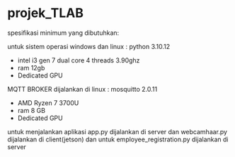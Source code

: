# projek_TLAB
spesifikasi minimum yang dibutuhkan:

untuk sistem operasi windows dan linux : python 3.10.12
- intel i3 gen 7 dual core 4 threads 3.90ghz
- ram 12gb
- Dedicated GPU
  
MQTT BROKER dijalankan di linux : mosquitto 2.0.11
- AMD Ryzen 7 3700U
- ram 8 GB
- Dedicated GPU
  
untuk menjalankan aplikasi app.py dijalankan di server dan webcamhaar.py dijalankan di client(jetson) dan untuk employee_registration.py dijalankan di server 
